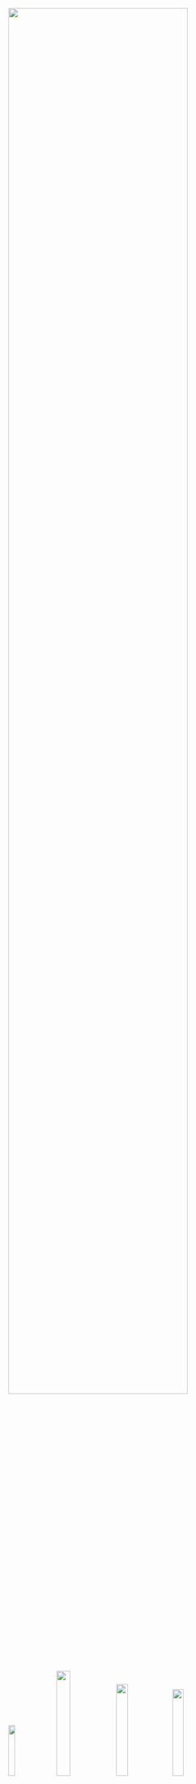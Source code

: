 <div align="center">
<br/>
<a href="https://github.com/InQ-InQ-InQ-InQ-InQ/KUBS"><img src="https://github.com/InQ-InQ-InQ-InQ-InQ/KUBS/assets/112257466/8b22ea99-166f-4a61-ae5d-1da479f1d377" width="83.7%"/></a>

<br/>

<a href="https://github.com/InQ-InQ-InQ-InQ-InQ/KUBS/stargazers"><img src="https://img.shields.io/github/stars/InQ-InQ-InQ-InQ-InQ/KUBS?color=EA5504&style=for-the-badge" width="16%"/></a>
<a href="https://github.com/InQ-InQ-InQ-InQ-InQ/KUBS"><img src="https://img.shields.io/badge/version-Beta-black?color=00A051&style=for-the-badge" width="23%"/></a>
<a href="https://github.com/InQ-InQ-InQ-InQ-InQ/KUBS/blob/main/LICENSE"><img src="https://img.shields.io/github/contributors/InQ-InQ-InQ-InQ-InQ/KUBS?color=004EAE&label=Developer&style=for-the-badge" width="21.5%"/></a>
<a href="https://github.com/InQ-InQ-InQ-InQ-InQ/KUBS/graphs/contributors"><img src="https://img.shields.io/github/license/InQ-InQ-InQ-InQ-InQ/KUBS?style=for-the-badge&color=000000" width="20.9%"/></a>

</div>
<br/>

---

# 📝&nbsp;&nbsp;&nbsp;Index

- [📝   Index](#index)
- [🎨   What is KUBS](#what-is-kubs)
    - [🚀  Goal](#goal)
- [🔧   Tech Stack](#tech-stack)
- [👷   Implement](#implement)
    - [🔥  FrontEnd](#frontend)
    - [🔥  BackEnd](#backend)
- [👽️   Developers](#️developers)

<br>

---

# 🎨&nbsp;&nbsp;&nbsp;What is KUBS

## 🚀&nbsp;&nbsp;Goal

- 도서관을 제외한 교내 전 공간에 대한 대여서비스를 `한 웹사이트로 통합하여 구축`
- 교내 구성원만 가입할 수 있는 `학교 이메일 인증을 통한 회원가입` 서비스 구현
- 날짜별, 시간별 예약 데이터를 DB를 `MySQL과 연동`하여 저장

<br/>
<br/>

---

# 🔧&nbsp;&nbsp;&nbsp;Tech Stack

  <!-- Frontend Stack -->
<table border=""4>
  <th align="center">Role</th>
    <th align="center" colspan="2">Framework</th>
  <tr>
    <td rowspan="8" align="center"><b>FE</td>
    <td><img src="https://upload.wikimedia.org/wikipedia/commons/thumb/a/a7/React-icon.svg/2300px-React-icon.svg.png" width="15px" alt="_icon"/>&nbsp;&nbsp;<b>React</b></td>
    <td>Front-End main framework Using JavaScript</td>
  </tr>
  <tr>
    <td><img src="https://user-images.githubusercontent.com/112257466/209071362-a99be5b3-c9f9-46f2-a12d-d078f59099dd.svg" width="15px" alt="_icon" />&nbsp;&nbsp;<b>React Bootstrap</b></td>
    <td>Load styled components</td>
  </tr>
  <tr>
    <td><img src="https://img.icons8.com/color/480/redux.png" width="15px" alt="_icon" />&nbsp;&nbsp;<b>Redux</td>
    <td>For mapping same piece of application to multiple container components</td>
  </tr>
  <tr>
    <td><img src="https://img.icons8.com/color/480/redux.png" width="15px" alt="_icon" />&nbsp;&nbsp;<b>Redux Toolkit</td>
    <td>Makes it easier to write good Redux applications and speeds up development</td>
  </tr>
    <tr>
      <td><img src="https://upload.wikimedia.org/wikipedia/commons/thumb/e/e3/ESLint_logo.svg/1200px-ESLint_logo.svg.png" width="15px" alt="_icon" />&nbsp;&nbsp;<b>ESLint</td>
    <td>Detect convention violation & Anti-Pattern</td>
  </tr>
  <tr>
    <td><img src="https://user-images.githubusercontent.com/112257466/209071958-ca6f5a8f-a61a-4b27-88f4-f6ac84808430.png" width="15px" alt="_icon" />&nbsp;&nbsp;<b>Axios</td>
    <td>Http Client for Node.Js and Browser</td>
  </tr>
	    <tr>
    <td><img src="https://user-images.githubusercontent.com/112257466/209077244-27be08d0-85f9-4bdc-9efc-c2bf7b6e1229.png" width="14px" alt="_icon" />&nbsp;&nbsp;<b>Moment.js</td>
    <td>JS 설명</td>
	</tr>
		    <tr>
    <td><img src="https://user-images.githubusercontent.com/112257466/209091297-8666f970-113d-4748-a8b0-739a85a20bb2.png" width="14px" alt="_icon" />&nbsp;&nbsp;<b>Node.js</td>
    <td>JS 설명</td>
	</tr>


  <!-- Backend Stack -->
  <tr>
    <td rowspan="6" align="center"><b>BE</td>
    <td><img src="https://user-images.githubusercontent.com/112257466/209075018-0a1f7f14-a910-4d16-a4e4-51929b99e1ae.png" width="15px" alt="_icon" />&nbsp;&nbsp;<b>Spring</td>
    <td>Back-End Main Framework</td>
  </tr>
  <tr>
    <td><img src="https://user-images.githubusercontent.com/112257466/209075280-78be8487-7d6a-485c-92a8-d6677f0caab9.png" width="15px" alt="_icon" />&nbsp;&nbsp;<b>Spring Boot</td>
	<td>Build stand-alone and production ready Spring Applications.</td>
    <tr>
	    <td><img src="https://user-images.githubusercontent.com/112257466/209078356-d9120e3d-9498-4ee4-a38d-139a263910f4.png" width="14px" alt="_icon" />&nbsp;&nbsp;<b>MySQL</td>
    <td>Back-End Main Database</td>
  </tr>
    <tr>
    <td><img src="https://user-images.githubusercontent.com/112257466/209076523-777fe02a-455f-48a0-a4b1-aeb9fff17b10.png" width="14px" alt="_icon" />&nbsp;&nbsp;<b>JPA & Data JPA</td>
    <td>Database Handling Skills</td>
  </tr>

  <tr>
      <td><img src="https://user-images.githubusercontent.com/112257466/209077939-bb9dadca-0e8b-421d-b5df-c44bd3c38a1a.png" width="14px" alt="_icon" />&nbsp;&nbsp;<b>Swagger</td>
    <td>API Documentation Tool</td>
  </tr>

</table>
<br/><br/>

---

# 👷&nbsp;&nbsp;&nbsp;Implement
<table border=""4>
  <th align="center">Controller</th>
    <th align="center">API</th>
	    <th align="center">Description</th>
  <tr>
    <td rowspan="2" align="center"><b>login</td>
    <td>Login</td>
    <td>아이디와 비밀번호를 입력받아 로그인을 한다. 유효하지 않을 시, 로그인 실패 응답을 내린다.</td>
  </tr>
  <tr>
    <td>logout</td>
    <td>로그아웃을 한다.</td>
  </tr>
  <tr>
    <td rowspan="3" align="center">Member</td>
    <td>createMember</td>
    <td>회원정보를 받아 회원가입을 한다.</td>
  </tr>
  <tr>
    <td>prepareFindPw</td>
    <td>사용자 정보를 받아, 인증을 진행한다.</td>
  </tr>
    <tr>
    <td>changePw</td>
    <td>새로운 비밀번호를 설정한다.</td>
  </tr>
    <tr>
    <td align="center">Place</td>
    <td>getAblePlaceList</td>
    <td>입력 받은 정보에 예약 가능한 장소를 조회한다.</td>
  </tr>
  </tr>
    <tr>
    <td align="center">Department</td>
    <td>getSearchedDepartment</td>
    <td>검색된 조건에 부합하는 학과를 조회한다.</td>
  </tr>
  <tr>
    <td rowspan="2" align="center">Booking</td>
    <td>createBooking</td>
    <td>예약 정보를 입력받아, 예약을 생성한다.</td>
  </tr>
    <tr>
    <td>getDetailBooking</td>
    <td>예약 상세 정보를 조회한다.</td>
  </tr>
    <tr>
    <td rowspan="2" align="center">Email</td>
    <td>sendValidationMail</td>
    <td>이메일을 입력 받아, 해당 이메일로 검증 메일을 발송한다.</td>
  </tr>
      <tr>
    <td>validateKey</td>
    <td>검증 코드를 입력 받아, 올바른 코드인지 검증한다.</td>
  </tr>
      <tr>
    <td align="center">Mypage</td>
    <td>getMyPage</td>
    <td>로그인 된 회원의 마이페이지 정보를 조회한다.</td>
  </tr>
</table>

<br/>

---

# 👽️&nbsp;&nbsp;&nbsp;Developers

<br/>
<div>
<table border=""4 width="100%">
  <th align="center" colspan="2">Front-End</th>
    <th align="center" colspan="2">Back-End</th>
  <tr>
     <td align="center"><a href="http://github.com/SWARVY"><img src="https://avatars.githubusercontent.com/u/53262430?v=4" width="180px;" style="vertical-align:top" alt=""/>

   <td align="center"><a href="https://github.com/rheefine"><img src="https://avatars.githubusercontent.com/u/109448186?v=4" width="180px;" style="vertical-align:top" alt=""/>

   <td align="center"><a href="https://github.com/h-beeen"><img src="https://avatars.githubusercontent.com/u/112257466?v=4" width="180px; style="vertical-align:top" alt=""/>

   <td align="center"><a href="https://github.com/eunchannam"><img src="https://avatars.githubusercontent.com/u/75837025?v=4" width="180px;" style="vertical-align:top" alt=""/>

  </tr>

  <tr>
    <td align="center"><a href="https://github.com/eofrkam"><b>🐦 신현호 🐦</b></br></a></td>
  <td align="center"><a href="https://github.com/rheefine"><b>🐺 이동현 🐺</b><br/></a></td>
  <td align="center"><a href="https://github.com/h-beeen"><b>🐧 변해빈 🐧</b></a></td>
  <td align="center"><a href="https://github.com/eunchannam"><b>🐤 남은찬 🐤</b></a></td>
  </tr>
    <tr>
    <td align="center">KGU 컴공 19</td>
  <td align="center">KGU 전자 17</td>
    <td align="center">KGU 경제 18</td>
	  <td align="center">KGU 컴공 18</td>
  </tr>
</table>
</div>
<br/>
